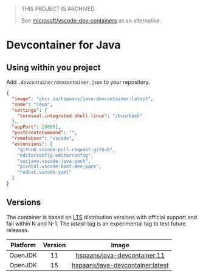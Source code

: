 > THIS PROJECT IS ARCHIVED
>
> See [microsoft/vscode-dev-containers][repo] as an alternative.
> 
# Devcontainer for Java

## Using within you project

Add `.devcontainer/devcontainer.json` to your repository.

```json
{
  "image": "ghcr.io/hspaans/java-devcontainer:latest",
  "name": "Java",
  "settings": {
    "terminal.integrated.shell.linux": "/bin/bash"
  },
  "appPort": [8080],
  "postCreateCommand": "",
  "remoteUser": "vscode",
  "extensions": [
    "github.vscode-pull-request-github",
    "editorconfig.editorconfig",
    "vscjava.vscode-java-pack",
    "pivotal.vscode-boot-dev-pack",
    "redhat.vscode-yaml"
  ]
}
```

## Versions

The container is based on [LTS](https://en.wikipedia.org/wiki/Long-term_support) distribution versions with official support and fall within N and N-1. The *latest*-tag is an experimental tag to test future releases.

| Platform | Version | Image |
|:--------:|:-------:|:-----:|
| OpenJDK  | 11      | [hspaans/java-devcontainer:11][java-devcontainer:11]         |
| OpenJDK  | 15      | [hspaans/java-devcontainer:latest][java-devcontainer:latest] |

[java-devcontainer:latest]: ghcr.io/hspaans/java-devcontainer:latest
[java-devcontainer:11]: ghcr.io/hspaans/java-devcontainer:11
[repo]: https://github.com/microsoft/vscode-dev-containers/tree/master/containers/java
